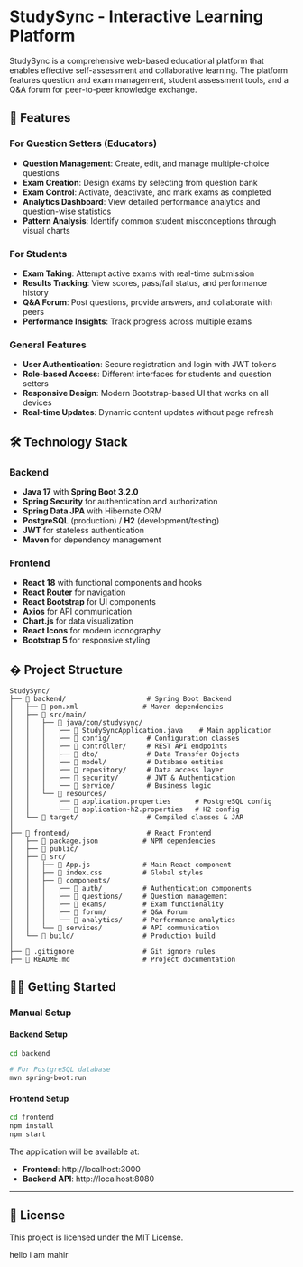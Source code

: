 # StudySync - Interactive Learning Platform

StudySync is a comprehensive web-based educational platform that enables effective self-assessment and collaborative learning. The platform features question and exam management, student assessment tools, and a Q&A forum for peer-to-peer knowledge exchange.

## 🚀 Features

### For Question Setters (Educators)
- **Question Management**: Create, edit, and manage multiple-choice questions
- **Exam Creation**: Design exams by selecting from question bank
- **Exam Control**: Activate, deactivate, and mark exams as completed
- **Analytics Dashboard**: View detailed performance analytics and question-wise statistics
- **Pattern Analysis**: Identify common student misconceptions through visual charts

### For Students
- **Exam Taking**: Attempt active exams with real-time submission
- **Results Tracking**: View scores, pass/fail status, and performance history
- **Q&A Forum**: Post questions, provide answers, and collaborate with peers
- **Performance Insights**: Track progress across multiple exams

### General Features
- **User Authentication**: Secure registration and login with JWT tokens
- **Role-based Access**: Different interfaces for students and question setters
- **Responsive Design**: Modern Bootstrap-based UI that works on all devices
- **Real-time Updates**: Dynamic content updates without page refresh

## 🛠️ Technology Stack

### Backend
- **Java 17** with **Spring Boot 3.2.0**
- **Spring Security** for authentication and authorization
- **Spring Data JPA** with Hibernate ORM
- **PostgreSQL** (production) / **H2** (development/testing)
- **JWT** for stateless authentication
- **Maven** for dependency management

### Frontend
- **React 18** with functional components and hooks
- **React Router** for navigation
- **React Bootstrap** for UI components
- **Axios** for API communication
- **Chart.js** for data visualization
- **React Icons** for modern iconography
- **Bootstrap 5** for responsive styling

## � Project Structure

```
StudySync/
├── 📂 backend/                    # Spring Boot Backend
│   ├── 📄 pom.xml                # Maven dependencies
│   ├── 📂 src/main/
│   │   ├── 📂 java/com/studysync/
│   │   │   ├── 📄 StudySyncApplication.java    # Main application
│   │   │   ├── 📂 config/         # Configuration classes
│   │   │   ├── 📂 controller/     # REST API endpoints
│   │   │   ├── 📂 dto/            # Data Transfer Objects
│   │   │   ├── 📂 model/          # Database entities
│   │   │   ├── 📂 repository/     # Data access layer
│   │   │   ├── 📂 security/       # JWT & Authentication
│   │   │   └── 📂 service/        # Business logic
│   │   └── 📂 resources/
│   │       ├── 📄 application.properties      # PostgreSQL config
│   │       └── 📄 application-h2.properties   # H2 config
│   └── 📂 target/                 # Compiled classes & JAR
│
├── 📂 frontend/                   # React Frontend
│   ├── 📄 package.json           # NPM dependencies
│   ├── 📂 public/
│   ├── 📂 src/
│   │   ├── 📄 App.js             # Main React component
│   │   ├── 📄 index.css          # Global styles
│   │   ├── 📂 components/
│   │   │   ├── 📂 auth/          # Authentication components
│   │   │   ├── 📂 questions/     # Question management
│   │   │   ├── 📂 exams/         # Exam functionality
│   │   │   ├── 📂 forum/         # Q&A Forum
│   │   │   └── 📂 analytics/     # Performance analytics
│   │   └── 📂 services/          # API communication
│   └── 📂 build/                 # Production build
│
├── 📄 .gitignore                 # Git ignore rules
├── 📄 README.md                  # Project documentation
```




## 🏃‍♂️ Getting Started


### Manual Setup

#### Backend Setup
```bash
cd backend

# For PostgreSQL database
mvn spring-boot:run
```

#### Frontend Setup
```bash
cd frontend
npm install
npm start
```

The application will be available at:
- **Frontend**: http://localhost:3000
- **Backend API**: http://localhost:8080

---


## 📄 License

This project is licensed under the MIT License.


hello i am mahir